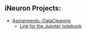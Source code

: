 ## iNeuron Projects:
- [Assignments:-DataCleaning](https://github.com/utpalathacker25/Projects_DataScience/tree/main/ineuron/Assignments/DataCleaning)
    - [Link for the Jupyter notebook](https://github.com/utpalathacker25/Projects_DataScience/blob/main/ineuron/Assignments/DataCleaning/Assignment-Data%20cleaning%20assignment-UtpalaThacker.ipynb)

